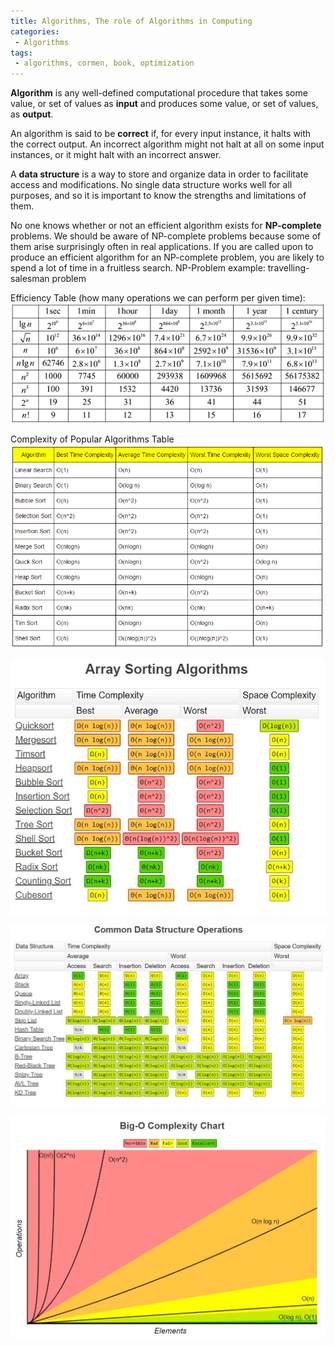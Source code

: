 ```yaml
---
title: Algorithms, The role of Algorithms in Computing
categories:
 - Algorithms
tags:
 - algorithms, cormen, book, optimization
---
```


**Algorithm** is any well-defined computational procedure that takes some value, or set of values as **input** and produces some value, or set of values, as **output**.

An algorithm is said to be **correct** if, for every input instance, it halts with the correct output. An incorrect algorithm might not halt at all on some input instances, or it might halt with an incorrect answer.

A **data structure** is a way to store and organize data in order to facilitate access and modifications. No single data structure works well for all purposes, and so it is important to know the strengths and limitations of them.

No one knows whether or not an efficient algorithm exists for **NP-complete** problems. We should be aware of NP-complete problems because some of them arise surprisingly often in real applications. If you are called upon to produce an efficient algorithm for an NP-complete problem, you are likely to spend a lot of time in a fruitless search.
NP-Problem example: travelling-salesman problem

Efficiency Table (how many operations we can perform per given time):
![NoImage](/assets/images/cormenAlgorithms/EfficiencyTable.png)

Complexity of Popular Algorithms Table
![NoImage](/assets/images/cormenAlgorithms/algorithmsComplexity.png)


![NoImage](/assets/images/cormenAlgorithms/ArraySortingAlgorithms.JPG)


![NoImage](/assets/images/cormenAlgorithms/CommonDataStructureOperations.JPG)


![NoImage](/assets/images/cormenAlgorithms/bigOComplexity.JPG)

